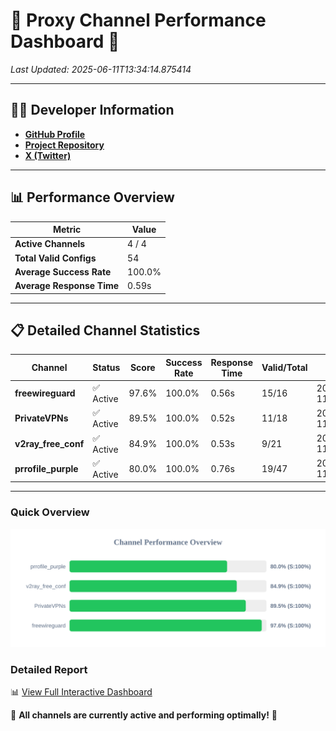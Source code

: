 # 🌟 Proxy Channel Performance Dashboard 🌟

_Last Updated: 2025-06-11T13:34:14.875414_

---

## 👩‍💻 Developer Information

- **[GitHub Profile](https://github.com/4n0nymou3)**  
- **[Project Repository](https://github.com/4n0nymou3/multi-proxy-config-fetcher)**  
- **[X (Twitter)](https://x.com/4n0nymou3)**  

---

## 📊 Performance Overview

| Metric                | Value       |
|-----------------------|-------------|
| **Active Channels**   | 4 / 4       |
| **Total Valid Configs** | 54          |
| **Average Success Rate** | 100.0%      |
| **Average Response Time** | 0.59s       |

---

## 📋 Detailed Channel Statistics

| Channel          | Status     | Score  | Success Rate | Response Time | Valid/Total | Last Success               |
|------------------|------------|--------|--------------|---------------|-------------|----------------------------|
| **freewireguard**  | ✅ Active  | 97.6%  | 100.0% | 0.56s         | 15/16       | 2025-06-11T13:34:14.873653 |
| **PrivateVPNs**  | ✅ Active  | 89.5%  | 100.0% | 0.52s         | 11/18       | 2025-06-11T13:34:14.284634 |
| **v2ray_free_conf**  | ✅ Active  | 84.9%  | 100.0% | 0.53s         | 9/21       | 2025-06-11T13:34:13.728623 |
| **prrofile_purple**  | ✅ Active  | 80.0%  | 100.0% | 0.76s         | 19/47       | 2025-06-11T13:34:13.121011 |

---

### Quick Overview
<div align="center">
  <a href="https://raw.githubusercontent.com/nullluser/NullRepo/refs/heads/main/assets/channel_stats_chart.svg">
    <img src="https://raw.githubusercontent.com/nullluser/NullRepo/refs/heads/main/assets/channel_stats_chart.svg" alt="Source Performance Statistics" width="800">
  </a>
</div>

### Detailed Report
📊 [View Full Interactive Dashboard](https://htmlpreview.github.io/?https://github.com/nullluser/NullRepo/blob/main/assets/performance_report.html)

🎉 **All channels are currently active and performing optimally!** 🎉
